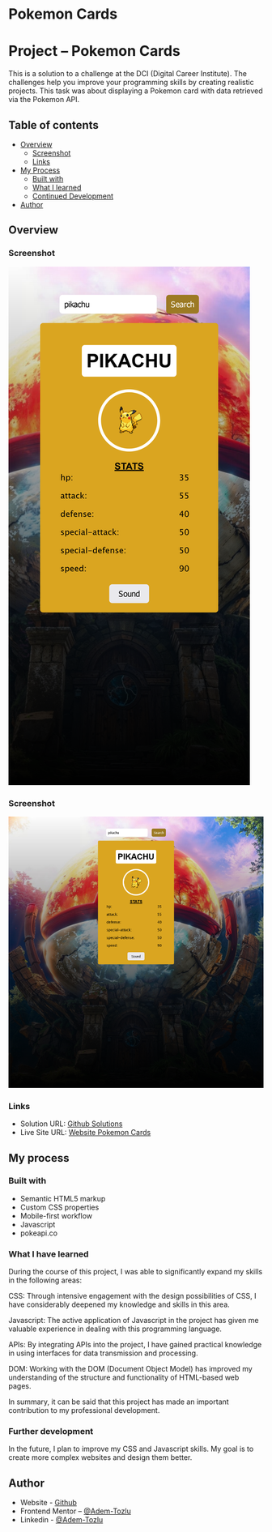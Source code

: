 

# Pokemon Cards

# Project – Pokemon Cards


This is a solution to a challenge at the DCI (Digital Career Institute). The challenges help you improve your programming skills by creating realistic projects. This task was about displaying a Pokemon card with data retrieved via the Pokemon API.




## Table of contents

- [Overview](#Overview)
  - [Screenshot](#screenshot)
  - [Links](#links)
- [My Process](#my-process)
  - [Built with](#built-with)
  - [What I learned](#what-i-learned)
  - [Continued Development](#continued-development)
- [Author](#Author)



## Overview

### Screenshot

![Screenshot](images/mobile_pokemon.png)


### Screenshot
![Screenshot](images/screenshot_Pokemon.png)

### Links

- Solution URL: [Github Solutions](https://github.com/Adem-Tozlu/Pokemon-Cards)
- Live Site URL: [Website Pokemon Cards](https://pokemon-cards-delta.vercel.app/)

## My process

### Built with

- Semantic HTML5 markup
- Custom CSS properties
- Mobile-first workflow
- Javascript
- pokeapi.co


### What I have learned


During the course of this project, I was able to significantly expand my skills in the following areas:

  CSS: Through intensive engagement with the design possibilities of CSS, I have considerably deepened my knowledge and skills in this area.

  Javascript: The active application of Javascript in the project has given me valuable experience in dealing with this programming language.

  APIs: By integrating APIs into the project, I have gained practical knowledge in using interfaces for data transmission and processing.

   DOM: Working with the DOM (Document Object Model) has improved my understanding of the structure and functionality of HTML-based web pages.

In summary, it can be said that this project has made an important contribution to my professional development.


### Further development

In the future, I plan to improve my CSS and Javascript skills. My goal is to create more complex websites and design them better.




## Author

- Website - [Github](https://github.com/Adem-Tozlu)
- Frontend Mentor – [@Adem-Tozlu](https://www.frontendmentor.io/profile/Adem-Tozlu)
- Linkedin - [@Adem-Tozlu](https://www.linkedin.com/in/adem-tozlu-8906b52a5)